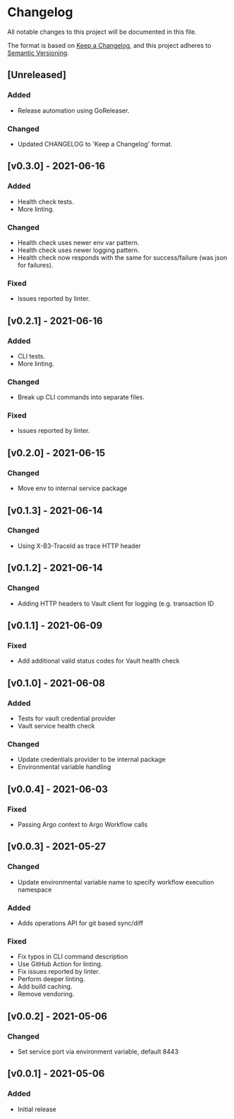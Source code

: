 # Changelog
All notable changes to this project will be documented in this file.

The format is based on [Keep a Changelog](https://keepachangelog.com/en/1.0.0/),
and this project adheres to [Semantic Versioning](https://semver.org/spec/v2.0.0.html).

## [Unreleased]
### Added
* Release automation using GoReleaser.

### Changed
* Updated CHANGELOG to 'Keep a Changelog' format.

## [v0.3.0] - 2021-06-16
### Added
* Health check tests.
* More linting.

### Changed
* Health check uses newer env var pattern.
* Health check uses newer logging pattern.
* Health check now responds with the same for success/failure (was json for
  failures).

### Fixed
* Issues reported by linter.

## [v0.2.1] - 2021-06-16
### Added
* CLI tests.
* More linting.

### Changed
* Break up CLI commands into separate files.

### Fixed
* Issues reported by linter.

## [v0.2.0] - 2021-06-15
### Changed
* Move env to internal service package

## [v0.1.3] - 2021-06-14
### Changed
* Using X-B3-TraceId as trace HTTP header

## [v0.1.2] - 2021-06-14
### Changed
* Adding HTTP headers to Vault client for logging (e.g. transaction ID

## [v0.1.1] - 2021-06-09
### Fixed
* Add additional valid status codes for Vault health check

## [v0.1.0] - 2021-06-08
### Added
* Tests for vault credential provider
* Vault service health check

### Changed
* Update credentials provider to be internal package
* Environmental variable handling

## [v0.0.4] - 2021-06-03
### Fixed
* Passing Argo context to Argo Workflow calls

## [v0.0.3] - 2021-05-27
### Changed
* Update environmental variable name to specify workflow execution namespace

### Added
* Adds operations API for git based sync/diff

### Fixed
* Fix typos in CLI command description
* Use GitHub Action for linting.
* Fix issues reported by linter.
* Perform deeper linting.
* Add build caching.
* Remove vendoring.

## [v0.0.2] - 2021-05-06
### Changed
* Set service port via environment variable, default 8443

## [v0.0.1] - 2021-05-06
### Added
* Initial release
